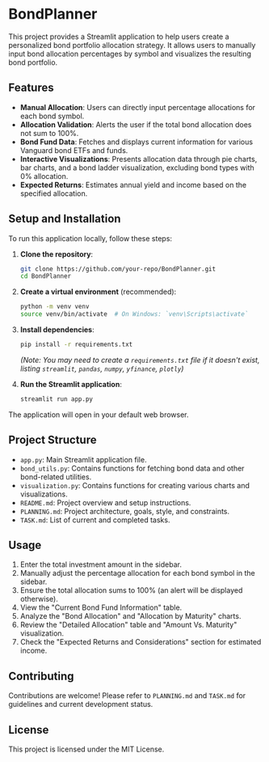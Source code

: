 # BondPlanner

This project provides a Streamlit application to help users create a personalized bond portfolio allocation strategy. It allows users to manually input bond allocation percentages by symbol and visualizes the resulting bond portfolio.

## Features

- **Manual Allocation**: Users can directly input percentage allocations for each bond symbol.
- **Allocation Validation**: Alerts the user if the total bond allocation does not sum to 100%.
- **Bond Fund Data**: Fetches and displays current information for various Vanguard bond ETFs and funds.
- **Interactive Visualizations**: Presents allocation data through pie charts, bar charts, and a bond ladder visualization, excluding bond types with 0% allocation.
- **Expected Returns**: Estimates annual yield and income based on the specified allocation.

## Setup and Installation

To run this application locally, follow these steps:

1.  **Clone the repository**:
    ```bash
    git clone https://github.com/your-repo/BondPlanner.git
    cd BondPlanner
    ```

2.  **Create a virtual environment** (recommended):
    ```bash
    python -m venv venv
    source venv/bin/activate  # On Windows: `venv\Scripts\activate`
    ```

3.  **Install dependencies**:
    ```bash
    pip install -r requirements.txt
    ```
    *(Note: You may need to create a `requirements.txt` file if it doesn't exist, listing `streamlit`, `pandas`, `numpy`, `yfinance`, `plotly`)*

4.  **Run the Streamlit application**:
    ```bash
    streamlit run app.py
    ```

The application will open in your default web browser.

## Project Structure

-   `app.py`: Main Streamlit application file.
-   `bond_utils.py`: Contains functions for fetching bond data and other bond-related utilities.
-   `visualization.py`: Contains functions for creating various charts and visualizations.
-   `README.md`: Project overview and setup instructions.
-   `PLANNING.md`: Project architecture, goals, style, and constraints.
-   `TASK.md`: List of current and completed tasks.

## Usage

1.  Enter the total investment amount in the sidebar.
2.  Manually adjust the percentage allocation for each bond symbol in the sidebar.
3.  Ensure the total allocation sums to 100% (an alert will be displayed otherwise).
4.  View the "Current Bond Fund Information" table.
5.  Analyze the "Bond Allocation" and "Allocation by Maturity" charts.
6.  Review the "Detailed Allocation" table and "Amount Vs. Maturity" visualization.
7.  Check the "Expected Returns and Considerations" section for estimated income.

## Contributing

Contributions are welcome! Please refer to `PLANNING.md` and `TASK.md` for guidelines and current development status.

## License

This project is licensed under the MIT License.
